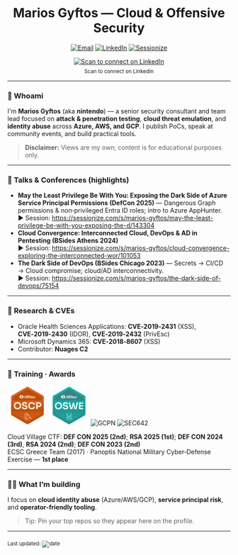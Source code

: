 
<!-- GitHub Profile README for Marios Gyftos (aka nintendo) -->

<div align="center">

  <!-- Banner (add the provided assets/header.svg to your repo) -->
  <h1>Marios Gyftos — Cloud & Offensive Security</h1>

  <p>
    <a href="mailto:marios.gyf@gmail.com"><img alt="Email" src="https://img.shields.io/badge/Email-marios.gyf%40gmail.com-333?style=for-the-badge&logo=gmail"></a>
    <a href="https://www.linkedin.com/in/marios-gyftos-a6b62122/"><img alt="LinkedIn" src="https://img.shields.io/badge/LinkedIn-Marios%20Gyftos-0A66C2?style=for-the-badge&logo=linkedin&logoColor=white"></a>
    <a href="https://sessionize.com/marios-gyftos/"><img alt="Sessionize" src="https://img.shields.io/badge/Sessionize-Speaker%20Profile-2BB869?style=for-the-badge&logo=sessionize&logoColor=white"></a>
    
  </p>
 <a href="https://www.linkedin.com/in/marios-gyftos-a6b62122/">
    <img src="Pictures/linkedin.jpeg" alt="Scan to connect on LinkedIn" width="150">
  </a>
  <br/>
  <sub>Scan to connect on LinkedIn</sub>
</div>

---

### 👋 Whoami
I'm **Marios Gyftos** (aka **nintendo**) — a senior security consultant and team lead focused on **attack & penetration testing**, **cloud threat emulation**, and **identity abuse** across **Azure, AWS, and GCP**. I publish PoCs, speak at community events, and build practical tools.

> **Disclaimer:** Views are my own; content is for educational purposes only.

---

### 🎤 Talks & Conferences (highlights)
- **May the Least Privilege Be With You: Exposing the Dark Side of Azure Service Principal Permissions (DefCon 2025)** — Dangerous Graph permissions & non‑privileged Entra ID roles; intro to Azure AppHunter.  
  ▶ Session: https://sessionize.com/s/marios-gyftos/may-the-least-privilege-be-with-you-exposing-the-d/143304
- **Cloud Convergence: Interconnected Cloud, DevOps & AD in Pentesting (BSides Athens 2024)**  
  ▶ Session: https://sessionize.com/s/marios-gyftos/cloud-convergence-exploring-the-interconnected-wor/101053
- **The Dark Side of DevOps (BSides Chicago 2023)** — Secrets → CI/CD → Cloud compromise; cloud/AD interconnectivity.  
  ▶ Session: https://sessionize.com/s/marios-gyftos/the-dark-side-of-devops/75154

---

### 🧪 Research & CVEs
- Oracle Health Sciences Applications: **CVE‑2019‑2431** (XSS), **CVE‑2019‑2430** (IDOR), **CVE‑2019‑2432** (PrivEsc)
- Microsoft Dynamics 365: **CVE‑2018‑8607** (XSS)
- Contributor: **Nuages C2**

---

### 🏅 Training · Awards
<img src="Pictures/oscp.png" width="90" alt="OSCP" /> <img src="Pictures/oswe.png" width="90" alt="OSWE" /> 
![GCPN](https://img.shields.io/badge/SANS%20GCPN-0A6?style=flat-square) ![SEC642](https://img.shields.io/badge/SANS%20SEC642-555?style=flat-square)

Cloud Village CTF: **DEF CON 2025 (2nd)**; **RSA 2025 (1st)**; **DEF CON 2024 (3rd)**, **RSA 2024 (2nd)**; **DEF CON 2023 (2nd)**  
ECSC Greece Team (2017) · Panoptis National Military Cyber‑Defense Exercise — **1st place**

---

### 🧑‍💻 What I’m building
I focus on **cloud identity abuse** (Azure/AWS/GCP), **service principal risk**, and **operator‑friendly tooling**.

> Tip: Pin your top repos so they appear here on the profile.

---


<sub>Last updated: <img src="https://img.shields.io/badge/UTC-auto-grey?logo=github" alt="date"/></sub>
